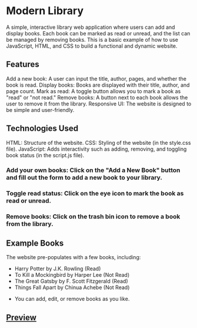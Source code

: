 # Modern Library
A simple, interactive library web application where users can add and display books. Each book can be marked as read or unread, and the list can be managed by removing books. This is a basic example of how to use JavaScript, HTML, and CSS to build a functional and dynamic website.

## Features
Add a new book: A user can input the title, author, pages, and whether the book is read.
Display books: Books are displayed with their title, author, and page count.
Mark as read: A toggle button allows you to mark a book as "read" or "not read."
Remove books: A button next to each book allows the user to remove it from the library.
Responsive UI: The website is designed to be simple and user-friendly.

## Technologies Used
HTML: Structure of the website.
CSS: Styling of the website (in the style.css file).
JavaScript: Adds interactivity such as adding, removing, and toggling book status (in the script.js file).


### Add your own books: Click on the "Add a New Book" button and fill out the form to add a new book to your library.

### Toggle read status: Click on the eye icon to mark the book as read or unread.

### Remove books: Click on the trash bin icon to remove a book from the library.


## Example Books
The website pre-populates with a few books, including:

* Harry Potter by J.K. Rowling (Read)
* To Kill a Mockingbird by Harper Lee (Not Read)
* The Great Gatsby by F. Scott Fitzgerald (Read)
* Things Fall Apart by Chinua Achebe (Not Read)

- You can add, edit, or remove books as you like.

## [Preview](https://olalekan66.github.io/library/)